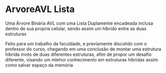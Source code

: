 # ArvoreAVL Lista
 Uma Árvore Binária AVL com uma Lista Duplamente encadeada inclusa dentro de sua propria celular, sendo assim um híbrido entre as duas estruturas
 
Feito para um trabalho da faculdade, e previamente discutido com o professor do curso, chegando em uma conclusão de montar uma estrutura híbrida invés de duas diferentes estruturas, afim de propor um desafio diferente, visando um mlehor conhecimento em estruturas híbridas assim como salvar espaço da memória
